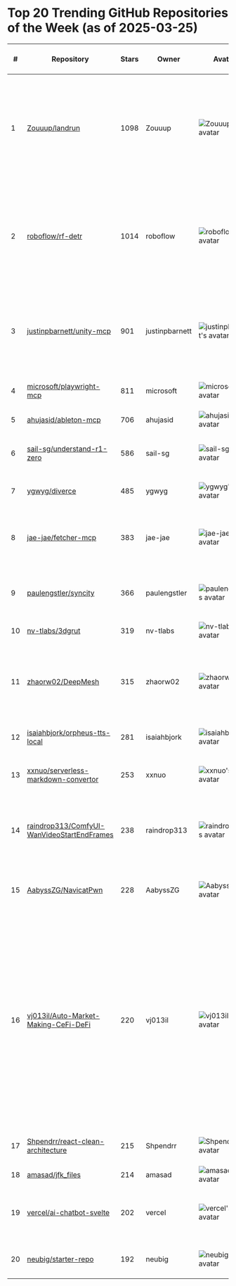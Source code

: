 # Top 20 Trending GitHub Repositories of the Week (as of 2025-03-25)

| # | Repository | Stars | Owner | Avatar | Description | Topics | URL | Created At | Updated At | Pushed At | Git URL | SSH URL | Clone URL | SVN URL | Homepage | Size | Language | Forks Count | Open Issues Count | Default Branch | License |
|---|------------|-------|-------|--------|-------------|--------|-----|------------|------------|-----------|---------|---------|-----------|---------|----------|------|----------|--------------|-------------------|----------------|---------|
| 1 | [Zouuup/landrun](https://github.com/Zouuup/landrun) | 1098 | Zouuup | ![Zouuup's avatar](https://avatars.githubusercontent.com/u/1652854?v=4) | Run any Linux process in a secure, unprivileged sandbox using Landlock LSM. Think firejail, but lightweight, user-friendly, and baked into the kernel. | No topics | [https://github.com/Zouuup/landrun](https://github.com/Zouuup/landrun) | 2025-03-21T16:31:47Z | 2025-03-25T03:57:32Z | 2025-03-25T01:13:13Z | git://github.com/Zouuup/landrun.git | git@github.com:Zouuup/landrun.git | https://github.com/Zouuup/landrun.git | https://github.com/Zouuup/landrun | No homepage | 147 | Go | 14 | 3 | main | MIT License |
| 2 | [roboflow/rf-detr](https://github.com/roboflow/rf-detr) | 1014 | roboflow | ![roboflow's avatar](https://avatars.githubusercontent.com/u/53104118?v=4) | RF-DETR is a real-time object detection model architecture developed by Roboflow, SOTA on COCO & designed for fine-tuning. | computer-vision, detr, machine-learning, object-detection, rf-detr | [https://github.com/roboflow/rf-detr](https://github.com/roboflow/rf-detr) | 2025-03-19T20:43:00Z | 2025-03-25T04:05:16Z | 2025-03-24T21:44:56Z | git://github.com/roboflow/rf-detr.git | git@github.com:roboflow/rf-detr.git | https://github.com/roboflow/rf-detr.git | https://github.com/roboflow/rf-detr | https://blog.roboflow.com/rf-detr/ | 8283 | Python | 71 | 6 | main | Apache License 2.0 |
| 3 | [justinpbarnett/unity-mcp](https://github.com/justinpbarnett/unity-mcp) | 901 | justinpbarnett | ![justinpbarnett's avatar](https://avatars.githubusercontent.com/u/42453910?v=4) | A Unity MCP server that allows MCP clients like Claude Desktop or Cursor to perform Unity Editor actions. | ai, ai-integration, mcp, unity | [https://github.com/justinpbarnett/unity-mcp](https://github.com/justinpbarnett/unity-mcp) | 2025-03-18T11:01:58Z | 2025-03-25T04:15:44Z | 2025-03-24T18:35:08Z | git://github.com/justinpbarnett/unity-mcp.git | git@github.com:justinpbarnett/unity-mcp.git | https://github.com/justinpbarnett/unity-mcp.git | https://github.com/justinpbarnett/unity-mcp | No homepage | 165 | C# | 112 | 17 | master | MIT License |
| 4 | [microsoft/playwright-mcp](https://github.com/microsoft/playwright-mcp) | 811 | microsoft | ![microsoft's avatar](https://avatars.githubusercontent.com/u/6154722?v=4) | Playwright Tools for MCP | No topics | [https://github.com/microsoft/playwright-mcp](https://github.com/microsoft/playwright-mcp) | 2025-03-21T17:48:36Z | 2025-03-25T04:19:35Z | 2025-03-24T18:36:28Z | git://github.com/microsoft/playwright-mcp.git | git@github.com:microsoft/playwright-mcp.git | https://github.com/microsoft/playwright-mcp.git | https://github.com/microsoft/playwright-mcp | No homepage | 114 | TypeScript | 31 | 6 | main | Apache License 2.0 |
| 5 | [ahujasid/ableton-mcp](https://github.com/ahujasid/ableton-mcp) | 706 | ahujasid | ![ahujasid's avatar](https://avatars.githubusercontent.com/u/11807284?v=4) | No description | No topics | [https://github.com/ahujasid/ableton-mcp](https://github.com/ahujasid/ableton-mcp) | 2025-03-19T17:00:09Z | 2025-03-25T04:04:03Z | 2025-03-24T14:34:35Z | git://github.com/ahujasid/ableton-mcp.git | git@github.com:ahujasid/ableton-mcp.git | https://github.com/ahujasid/ableton-mcp.git | https://github.com/ahujasid/ableton-mcp | No homepage | 71 | Python | 77 | 7 | main | MIT License |
| 6 | [sail-sg/understand-r1-zero](https://github.com/sail-sg/understand-r1-zero) | 586 | sail-sg | ![sail-sg's avatar](https://avatars.githubusercontent.com/u/85740051?v=4) | Understanding R1-Zero-Like Training: A Critical Perspective | llm, r1-zero, reasoning, rl | [https://github.com/sail-sg/understand-r1-zero](https://github.com/sail-sg/understand-r1-zero) | 2025-03-19T03:22:52Z | 2025-03-25T03:53:03Z | 2025-03-24T09:45:28Z | git://github.com/sail-sg/understand-r1-zero.git | git@github.com:sail-sg/understand-r1-zero.git | https://github.com/sail-sg/understand-r1-zero.git | https://github.com/sail-sg/understand-r1-zero | https://github.com/sail-sg/understand-r1-zero/blob/main/understand-r1-zero.pdf | 14511 | Python | 24 | 4 | main | MIT License |
| 7 | [ygwyg/diverce](https://github.com/ygwyg/diverce) | 485 | ygwyg | ![ygwyg's avatar](https://avatars.githubusercontent.com/u/167489839?v=4) | vercel nextjs -> cloudflare workers | No topics | [https://github.com/ygwyg/diverce](https://github.com/ygwyg/diverce) | 2025-03-22T20:28:12Z | 2025-03-25T04:19:05Z | 2025-03-23T05:29:57Z | git://github.com/ygwyg/diverce.git | git@github.com:ygwyg/diverce.git | https://github.com/ygwyg/diverce.git | https://github.com/ygwyg/diverce | No homepage | 68 | TypeScript | 16 | 7 | main | MIT License |
| 8 | [jae-jae/fetcher-mcp](https://github.com/jae-jae/fetcher-mcp) | 383 | jae-jae | ![jae-jae's avatar](https://avatars.githubusercontent.com/u/5620429?v=4) | MCP server for fetch web page content using Playwright headless browser. | ai, mcp, playwright | [https://github.com/jae-jae/fetcher-mcp](https://github.com/jae-jae/fetcher-mcp) | 2025-03-19T10:54:49Z | 2025-03-25T04:06:24Z | 2025-03-21T10:50:13Z | git://github.com/jae-jae/fetcher-mcp.git | git@github.com:jae-jae/fetcher-mcp.git | https://github.com/jae-jae/fetcher-mcp.git | https://github.com/jae-jae/fetcher-mcp | No homepage | 85 | TypeScript | 22 | 2 | main | MIT License |
| 9 | [paulengstler/syncity](https://github.com/paulengstler/syncity) | 366 | paulengstler | ![paulengstler's avatar](https://avatars.githubusercontent.com/u/32508457?v=4) | SynCity: Training-Free Generation of 3D Worlds | No topics | [https://github.com/paulengstler/syncity](https://github.com/paulengstler/syncity) | 2025-03-20T20:08:35Z | 2025-03-25T03:13:49Z | 2025-03-21T05:49:25Z | git://github.com/paulengstler/syncity.git | git@github.com:paulengstler/syncity.git | https://github.com/paulengstler/syncity.git | https://github.com/paulengstler/syncity | No homepage | 78410 | No language specified | 23 | 2 | main | BSD 3-Clause "New" or "Revised" License |
| 10 | [nv-tlabs/3dgrut](https://github.com/nv-tlabs/3dgrut) | 319 | nv-tlabs | ![nv-tlabs's avatar](https://avatars.githubusercontent.com/u/49653101?v=4) | No description | No topics | [https://github.com/nv-tlabs/3dgrut](https://github.com/nv-tlabs/3dgrut) | 2025-03-20T00:06:26Z | 2025-03-25T01:51:14Z | 2025-03-24T17:31:52Z | git://github.com/nv-tlabs/3dgrut.git | git@github.com:nv-tlabs/3dgrut.git | https://github.com/nv-tlabs/3dgrut.git | https://github.com/nv-tlabs/3dgrut | No homepage | 28513 | Cuda | 18 | 8 | main | Apache License 2.0 |
| 11 | [zhaorw02/DeepMesh](https://github.com/zhaorw02/DeepMesh) | 315 | zhaorw02 | ![zhaorw02's avatar](https://avatars.githubusercontent.com/u/88754821?v=4) | Official code of DeepMesh: Auto-Regressive Artist-mesh Creation with Reinforcement Learning | 3d, aigc, dpo, generative-model, llm, mesh, mesh-generation, point-cloud | [https://github.com/zhaorw02/DeepMesh](https://github.com/zhaorw02/DeepMesh) | 2025-03-18T15:41:03Z | 2025-03-25T04:10:25Z | 2025-03-25T00:43:03Z | git://github.com/zhaorw02/DeepMesh.git | git@github.com:zhaorw02/DeepMesh.git | https://github.com/zhaorw02/DeepMesh.git | https://github.com/zhaorw02/DeepMesh | https://zhaorw02.github.io/DeepMesh/ | 20370 | Python | 10 | 5 | main | No license |
| 12 | [isaiahbjork/orpheus-tts-local](https://github.com/isaiahbjork/orpheus-tts-local) | 281 | isaiahbjork | ![isaiahbjork's avatar](https://avatars.githubusercontent.com/u/95888118?v=4) | Run Orpheus 3B Locally With LM Studio | ai, python, text-to-speech, tts | [https://github.com/isaiahbjork/orpheus-tts-local](https://github.com/isaiahbjork/orpheus-tts-local) | 2025-03-20T04:01:49Z | 2025-03-25T03:09:18Z | 2025-03-20T14:18:45Z | git://github.com/isaiahbjork/orpheus-tts-local.git | git@github.com:isaiahbjork/orpheus-tts-local.git | https://github.com/isaiahbjork/orpheus-tts-local.git | https://github.com/isaiahbjork/orpheus-tts-local | No homepage | 317 | Python | 51 | 15 | main | Apache License 2.0 |
| 13 | [xxnuo/serverless-markdown-convertor](https://github.com/xxnuo/serverless-markdown-convertor) | 253 | xxnuo | ![xxnuo's avatar](https://avatars.githubusercontent.com/u/54252779?v=4) | Markdown Conversion | No topics | [https://github.com/xxnuo/serverless-markdown-convertor](https://github.com/xxnuo/serverless-markdown-convertor) | 2025-03-21T13:03:53Z | 2025-03-25T02:56:32Z | 2025-03-22T10:39:25Z | git://github.com/xxnuo/serverless-markdown-convertor.git | git@github.com:xxnuo/serverless-markdown-convertor.git | https://github.com/xxnuo/serverless-markdown-convertor.git | https://github.com/xxnuo/serverless-markdown-convertor | No homepage | 2454 | HTML | 110 | 0 | main | No license |
| 14 | [raindrop313/ComfyUI-WanVideoStartEndFrames](https://github.com/raindrop313/ComfyUI-WanVideoStartEndFrames) | 238 | raindrop313 | ![raindrop313's avatar](https://avatars.githubusercontent.com/u/87897973?v=4) | Start and end frames video generation nodes based on the modified Kijai version Wan2.1 nodes | No topics | [https://github.com/raindrop313/ComfyUI-WanVideoStartEndFrames](https://github.com/raindrop313/ComfyUI-WanVideoStartEndFrames) | 2025-03-18T16:39:59Z | 2025-03-25T03:40:01Z | 2025-03-22T09:59:11Z | git://github.com/raindrop313/ComfyUI-WanVideoStartEndFrames.git | git@github.com:raindrop313/ComfyUI-WanVideoStartEndFrames.git | https://github.com/raindrop313/ComfyUI-WanVideoStartEndFrames.git | https://github.com/raindrop313/ComfyUI-WanVideoStartEndFrames | No homepage | 6819 | Python | 13 | 11 | main | Apache License 2.0 |
| 15 | [AabyssZG/NavicatPwn](https://github.com/AabyssZG/NavicatPwn) | 228 | AabyssZG | ![AabyssZG's avatar](https://avatars.githubusercontent.com/u/54609266?v=4) | 针对Navicat的后渗透利用框架 | No topics | [https://github.com/AabyssZG/NavicatPwn](https://github.com/AabyssZG/NavicatPwn) | 2025-03-21T03:12:21Z | 2025-03-25T03:17:26Z | 2025-03-21T10:14:21Z | git://github.com/AabyssZG/NavicatPwn.git | git@github.com:AabyssZG/NavicatPwn.git | https://github.com/AabyssZG/NavicatPwn.git | https://github.com/AabyssZG/NavicatPwn | No homepage | 1500 | Python | 14 | 1 | main | GNU General Public License v3.0 |
| 16 | [vj013il/Auto-Market-Making-CeFi-DeFi](https://github.com/vj013il/Auto-Market-Making-CeFi-DeFi) | 220 | vj013il | ![vj013il's avatar](https://avatars.githubusercontent.com/u/165056049?v=4) | algorithmic market-making software with FPGA acceleration, 20+ exchange integrations, and cross-chain DeFi support. Monetize spreads, liquidity, and arbitrage opportunities! | amm, arbitrage, binance, bnb, bybit, coinbase, crypto-arbitrage, ethereum, fpga, high-frequency-trading, kucoin, liquidity, liquidity-management, liquidity-mining, low-latency, market-maker, market-making, okx, trading-algorithms | [https://github.com/vj013il/Auto-Market-Making-CeFi-DeFi](https://github.com/vj013il/Auto-Market-Making-CeFi-DeFi) | 2025-03-19T14:02:18Z | 2025-03-24T05:59:13Z | 2025-03-22T18:38:44Z | git://github.com/vj013il/Auto-Market-Making-CeFi-DeFi.git | git@github.com:vj013il/Auto-Market-Making-CeFi-DeFi.git | https://github.com/vj013il/Auto-Market-Making-CeFi-DeFi.git | https://github.com/vj013il/Auto-Market-Making-CeFi-DeFi | No homepage | 553 | Python | 0 | 0 | main | MIT License |
| 17 | [Shpendrr/react-clean-architecture](https://github.com/Shpendrr/react-clean-architecture) | 215 | Shpendrr | ![Shpendrr's avatar](https://avatars.githubusercontent.com/u/104890083?v=4) | No description | No topics | [https://github.com/Shpendrr/react-clean-architecture](https://github.com/Shpendrr/react-clean-architecture) | 2025-03-21T15:12:24Z | 2025-03-25T04:11:29Z | 2025-03-24T23:05:27Z | git://github.com/Shpendrr/react-clean-architecture.git | git@github.com:Shpendrr/react-clean-architecture.git | https://github.com/Shpendrr/react-clean-architecture.git | https://github.com/Shpendrr/react-clean-architecture | No homepage | 187 | TypeScript | 20 | 0 | main | No license |
| 18 | [amasad/jfk_files](https://github.com/amasad/jfk_files) | 214 | amasad | ![amasad's avatar](https://avatars.githubusercontent.com/u/587518?v=4) | No description | No topics | [https://github.com/amasad/jfk_files](https://github.com/amasad/jfk_files) | 2025-03-19T01:43:45Z | 2025-03-24T16:40:33Z | 2025-03-19T18:28:57Z | git://github.com/amasad/jfk_files.git | git@github.com:amasad/jfk_files.git | https://github.com/amasad/jfk_files.git | https://github.com/amasad/jfk_files | replit.com/@amasad/ShabbyImmediateField | 5445 | Python | 37 | 6 | main | No license |
| 19 | [vercel/ai-chatbot-svelte](https://github.com/vercel/ai-chatbot-svelte) | 202 | vercel | ![vercel's avatar](https://avatars.githubusercontent.com/u/14985020?v=4) | A full-featured, hackable SvelteKit AI chatbot built by Vercel | No topics | [https://github.com/vercel/ai-chatbot-svelte](https://github.com/vercel/ai-chatbot-svelte) | 2025-03-20T07:19:17Z | 2025-03-24T23:37:08Z | 2025-03-22T01:56:29Z | git://github.com/vercel/ai-chatbot-svelte.git | git@github.com:vercel/ai-chatbot-svelte.git | https://github.com/vercel/ai-chatbot-svelte.git | https://github.com/vercel/ai-chatbot-svelte | https://ai-chatbot-svelte.vercel.sh | 561 | Svelte | 9 | 1 | main | Other |
| 20 | [neubig/starter-repo](https://github.com/neubig/starter-repo) | 192 | neubig | ![neubig's avatar](https://avatars.githubusercontent.com/u/398875?v=4) | An example starter repo for Python projects | No topics | [https://github.com/neubig/starter-repo](https://github.com/neubig/starter-repo) | 2025-03-18T18:05:33Z | 2025-03-25T03:52:51Z | 2025-03-21T11:31:30Z | git://github.com/neubig/starter-repo.git | git@github.com:neubig/starter-repo.git | https://github.com/neubig/starter-repo.git | https://github.com/neubig/starter-repo | No homepage | 16 | Python | 27 | 1 | main | MIT License |